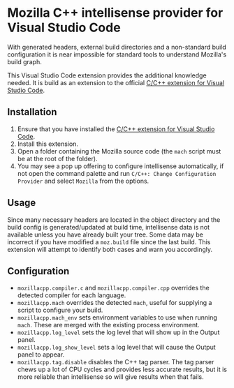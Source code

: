 # Mozilla C++ intellisense provider for Visual Studio Code

With generated headers, external build directories and a non-standard build
configuration it is near impossible for standard tools to understand Mozilla's build graph.

This Visual Studio Code extension provides the additional knowledge needed. It is build as an extension to the official [C/C++ extension for Visual Studio Code](https://marketplace.visualstudio.com/items?itemName=ms-vscode.cpptools).

## Installation

1. Ensure that you have installed the [C/C++ extension for Visual Studio Code](https://marketplace.visualstudio.com/items?itemName=ms-vscode.cpptools).
2. Install this extension.
3. Open a folder containing the Mozilla source code (the `mach` script must be at the root of the folder).
4. You may see a pop up offering to configure intellisense automatically, if not open the command palette and run `C/C++: Change Configuration Provider` and select `Mozilla` from the options.

## Usage

Since many necessary headers are located in the object directory and the build
config is generated/updated at build time, intellisense data is not available
unless you have already built your tree. Some data may be incorrect if you have
modified a `moz.build` file since the last build. This extension will attempt to
identify both cases and warn you accordingly.

## Configuration

* `mozillacpp.compiler.c` and `mozillacpp.compiler.cpp` overrides the detected compiler for each language.
* `mozillacpp.mach` overrides the detected `mach`, useful for supplying a script to configure your build.
* `mozillacpp.mach_env` sets environment variables to use when running `mach`. These are merged with the existing process environment.
* `mozillacpp.log_level` sets the log level that will show up in the Output panel.
* `mozillacpp.log_show_level` sets a log level that will cause the Output panel to appear.
* `mozillacpp.tag.disable` disables the C++ tag parser. The tag parser chews up a lot of CPU cycles and provides less accurate results, but it is more reliable than intellisense so will give results when that fails.
